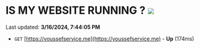 # IS MY WEBSITE RUNNING ? [![](https://img.shields.io/static/v1?label=Sponsor&message=%E2%9D%A4&logo=GitHub&color=%23fe8e86)](https://github.com/sponsors/<username>)

Last updated: **3/16/2024, 7:44:05 PM**

- `GET` [https://youssefservice.me](https://youssefservice.me) - **Up** (174ms)
